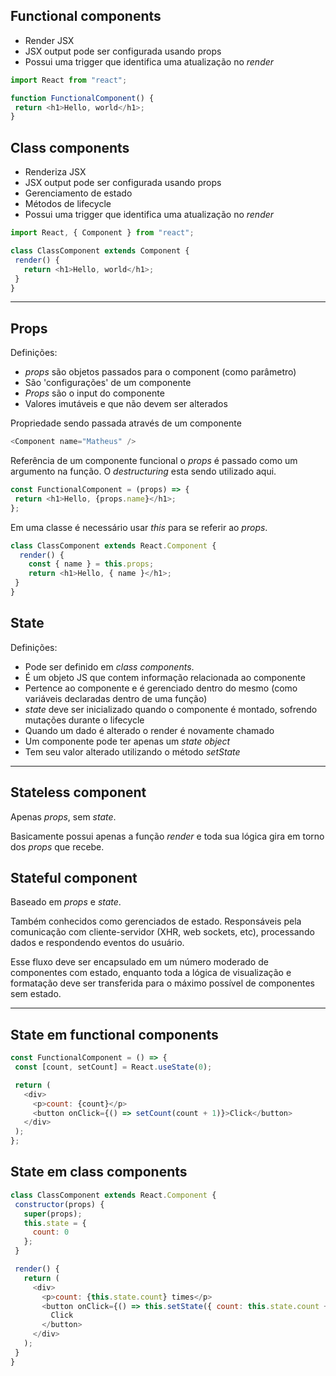 ## Functional components
- Render JSX
- JSX output pode ser configurada usando props
- Possui uma trigger que identifica uma atualização no *render*

```js
import React from "react";

function FunctionalComponent() {
 return <h1>Hello, world</h1>;
}
```

## Class components
- Renderiza JSX
- JSX output pode ser configurada usando props
- Gerenciamento de estado
- Métodos de lifecycle
- Possui uma trigger que identifica uma atualização no *render*

```js
import React, { Component } from "react";

class ClassComponent extends Component {
 render() {
   return <h1>Hello, world</h1>;
 }
}
```

---

## Props
Definições:
- *props* são objetos passados para o component (como parâmetro)
- São 'configurações' de um componente
- *Props* são o input do componente
- Valores imutáveis e que não devem ser alterados

Propriedade sendo passada através de um componente
```js
<Component name="Matheus" />
```

Referência de um componente funcional o *props* é passado como um argumento na função. O *destructuring* esta sendo utilizado aqui.
```js
const FunctionalComponent = (props) => {
 return <h1>Hello, {props.name}</h1>;
};
```

Em uma classe é necessário usar *this* para se referir ao *props*.
```js
class ClassComponent extends React.Component {
  render() {
    const { name } = this.props;
    return <h1>Hello, { name }</h1>;
 }
}
```

## State
Definições:
- Pode ser definido em *class components*.
- É um objeto JS que contem informação relacionada ao componente
- Pertence ao componente e é gerenciado dentro do mesmo (como variáveis declaradas dentro de uma função)
- *state* deve ser inicializado quando o componente é montado, sofrendo mutações durante o lifecycle
- Quando um dado é alterado o render é novamente chamado
- Um componente pode ter apenas um *state object*
- Tem seu valor alterado utilizando o método *setState*

---

## Stateless component
Apenas *props*, sem *state*.

Basicamente possui apenas a função *render* e toda sua lógica gira em torno dos *props* que recebe.

## Stateful component
Baseado em *props* e *state*.

Também conhecidos como gerenciados de estado. Responsáveis pela comunicação com cliente-servidor (XHR, web sockets, etc), processando dados e respondendo eventos do usuário.

Esse fluxo deve ser encapsulado em um número moderado de componentes com estado, enquanto toda a lógica de visualização e formatação deve ser transferida para o máximo possível de componentes sem estado.

---

## State em functional components

```js
const FunctionalComponent = () => {
 const [count, setCount] = React.useState(0);

 return (
   <div>
     <p>count: {count}</p>
     <button onClick={() => setCount(count + 1)}>Click</button>
   </div>
 );
};
```

## State em class components
```js
class ClassComponent extends React.Component {
 constructor(props) {
   super(props);
   this.state = {
     count: 0
   };
 }

 render() {
   return (
     <div>
       <p>count: {this.state.count} times</p>
       <button onClick={() => this.setState({ count: this.state.count + 1 })}>
         Click
       </button>
     </div>
   );
 }
}
```
